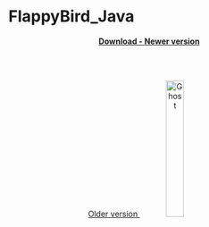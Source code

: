 # FlappyBird_Java

<p align="center"><a href="https://www.mediafire.com/file/4deqzvm4vib3isx/app-debug.apk/file" download><b>Download - Newer version</b></a></p>

<br>
<br>

<p align="center">
<a href="https://www.mediafire.com/file/4deqzvm4vib3isx/app-debug.apk/file" download>
 Older version
 <img src="https://user-images.githubusercontent.com/90755554/164563628-6a321da5-c2d2-4c80-97e0-8d55529d44bb.png" alt="Ghost" width="25%">
</a>
 </p>
